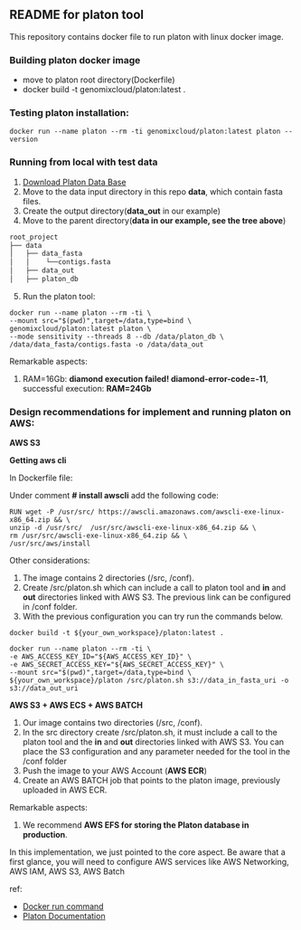 ## README for platon tool ##

This repository contains docker file to run platon with linux docker image.

### Building platon docker image

* move to platon root directory(Dockerfile)
* docker build -t  genomixcloud/platon:latest .

### Testing platon installation:

```shell
docker run --name platon --rm -ti genomixcloud/platon:latest platon --version
```

### Running from local with test data 

1. [Download Platon Data Base](https://github.com/oschwengers/platon?tab=readme-ov-file#database-download)
2. Move to the data input directory in this repo **data**, which contain fasta files.
3. Create the output directory(**data_out** in our example)
4. Move to the parent directory(**data in our example, see the tree above**)

```md
root_project
├── data
│   ├── data_fasta
│   │    └──contigs.fasta
│   ├── data_out
│   ├── platon_db
```

5. Run the platon tool:

```shell
docker run --name platon --rm -ti \
--mount src="$(pwd)",target=/data,type=bind \
genomixcloud/platon:latest platon \
--mode sensitivity --threads 8 --db /data/platon_db \
/data/data_fasta/contigs.fasta -o /data/data_out
```

Remarkable aspects:

1. RAM=16Gb: **diamond execution failed! diamond-error-code=-11**, successful execution: **RAM=24Gb**  

### Design recommendations for implement and running platon on AWS:

**AWS S3**

****Getting aws cli****

In Dockerfile file:

Under comment **# install awscli** add the following code:

```shell
RUN wget -P /usr/src/ https://awscli.amazonaws.com/awscli-exe-linux-x86_64.zip && \
unzip -d /usr/src/  /usr/src/awscli-exe-linux-x86_64.zip && \
rm /usr/src/awscli-exe-linux-x86_64.zip && \
/usr/src/aws/install
```

Other considerations:

1. The image contains 2 directories (/src, /conf).
2. Create /src/platon.sh which can include a call to platon tool and **in** and **out** directories linked with AWS S3. The previous link can be configured in /conf folder.
3. With the previous configuration you can try run the commands below.

```shell 
docker build -t ${your_own_workspace}/platon:latest .
```

```shell
docker run --name platon --rm -ti \
-e AWS_ACCESS_KEY_ID="${AWS_ACCESS_KEY_ID}" \
-e AWS_SECRET_ACCESS_KEY="${AWS_SECRET_ACCESS_KEY}" \
--mount src="$(pwd)",target=/data,type=bind \
${your_own_workspace}/platon /src/platon.sh s3://data_in_fasta_uri -o s3://data_out_uri
```

**AWS S3 + AWS ECS + AWS BATCH**

1. Our image contains two directories (/src, /conf).
2. In the src directory create /src/platon.sh, it must include a call to the platon tool and the **in** and **out** directories linked with AWS S3. You can place the S3 configuration and any parameter needed for the tool in the /conf folder
3. Push the image to your AWS Account (**AWS ECR**) 
4. Create an AWS BATCH job that points to the platon image, previously uploaded in AWS ECR.

Remarkable aspects:

1. We recommend **AWS EFS for storing the Platon database in production**.

In this implementation, we just pointed to the core aspect. Be aware that a first glance, you will need to configure AWS services like AWS Networking, AWS IAM, AWS S3, AWS Batch  

ref:
* [Docker run command](https://docs.docker.com/engine/reference/commandline/run/)
* [Platon Documentation](https://github.com/oschwengers/platon)
